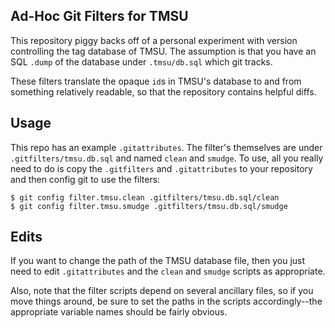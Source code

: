 ## Ad-Hoc Git Filters for TMSU

This repository piggy backs off of a personal experiment with version
controlling the tag database of TMSU. The assumption is that you have an SQL
`.dump` of the database under `.tmsu/db.sql` which git tracks.

These filters translate the opaque `id`s in TMSU's database to and from
something relatively readable, so that the repository contains helpful diffs.

## Usage

This repo has an example `.gitattributes`. The filter's themselves are under
`.gitfilters/tmsu.db.sql` and named `clean` and `smudge`. To use, all you
really need to do is copy the `.gitfilters` and `.gitattributes` to your
repository and then config git to use the filters:

    $ git config filter.tmsu.clean .gitfilters/tmsu.db.sql/clean
    $ git config filter.tmsu.smudge .gitfilters/tmsu.db.sql/smudge

## Edits

If you want to change the path of the TMSU database file, then you just need to
edit `.gitattributes` and the `clean` and `smudge` scripts as appropriate.

Also, note that the filter scripts depend on several ancillary files, so if you
move things around, be sure to set the paths in the scripts accordingly--the
appropriate variable names should be fairly obvious.
